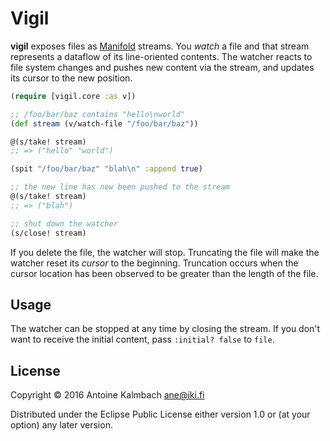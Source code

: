 # Vigil

**vigil** exposes files as [Manifold](https://github.com/ztellman/manifold)
streams. You *watch* a file and that stream represents a dataflow of its line-oriented contents. The
watcher reacts to file system changes and pushes new content via the stream, and updates its cursor
to the new position.

``` clojure
(require [vigil.core :as v])

;; /foo/bar/baz contains "hello\nworld"
(def stream (v/watch-file "/foo/bar/baz"))

@(s/take! stream)
;; => ("hello" "world")

(spit "/foo/bar/baz" "blah\n" :append true)

;; the new line has now been pushed to the stream
@(s/take! stream)
;; => ("blah")

;; shut down the watcher
(s/close! stream)

```

If you delete the file, the watcher will stop. Truncating the file will make the watcher reset its
*cursor* to the beginning. Truncation occurs when the cursor location has been observed to be
greater than the length of the file.

## Usage

The watcher can be stopped at any time by closing the stream. If you don't want to receive the
initial content, pass `:initial? false` to `file`.

## License

Copyright © 2016 Antoine Kalmbach <ane@iki.fi>

Distributed under the Eclipse Public License either version 1.0 or (at
your option) any later version.
